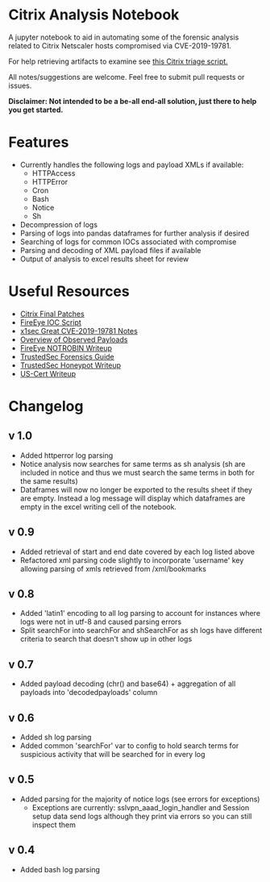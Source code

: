 # Citrix Analysis Notebook

A jupyter notebook to aid in automating some of the forensic analysis related to Citrix Netscaler hosts compromised via CVE-2019-19781.

For help retrieving artifacts to examine see [this Citrix triage script.](https://github.com/L4r1k/CitrixNetscalerTriageScript)

All notes/suggestions are welcome. Feel free to submit pull requests or issues.

**Disclaimer: Not intended to be a be-all end-all solution, just there to help you get started.**

# Features

- Currently handles the following logs and payload XMLs if available:
  - HTTPAccess
  - HTTPError
  - Cron
  - Bash
  - Notice
  - Sh
- Decompression of logs
- Parsing of logs into pandas dataframes for further analysis if desired
- Searching of logs for common IOCs associated with compromise
- Parsing and decoding of XML payload files if available
- Output of analysis to excel results sheet for review

# Useful Resources

- [Citrix Final Patches](https://www.citrix.com/blogs/2020/01/24/citrix-releases-final-fixes-for-cve-2019-19781/)
- [FireEye IOC Script](https://www.citrix.com/news/announcements/jan-2020/citrix-and-fireeye-mandiant-launch-indicator-of-compromise-scann.html)
- [x1sec Great CVE-2019-19781 Notes](https://github.com/x1sec/CVE-2019-19781/blob/master/CVE-2019-19781-DFIR.md)
- [Overview of Observed Payloads](https://isc.sans.edu/diary/Citrix+ADC+Exploits%3A+Overview+of+Observed+Payloads/25704)
- [FireEye NOTROBIN Writeup](https://www.fireeye.com/blog/threat-research/2020/01/vigilante-deploying-mitigation-for-citrix-netscaler-vulnerability-while-maintaining-backdoor.html)
- [TrustedSec Forensics Guide](https://www.trustedsec.com/blog/netscaler-remote-code-execution-forensics/)
- [TrustedSec Honeypot Writeup](https://www.trustedsec.com/blog/netscaler-honeypot/)
- [US-Cert Writeup](https://www.us-cert.gov/ncas/alerts/aa20-031a)

# Changelog

## v 1.0
* Added httperror log parsing
* Notice analysis now searches for same terms as sh analysis (sh are included in notice and thus we must search the same terms in both for the same results)
* Dataframes will now no longer be exported to the results sheet if they are empty. Instead a log message will display which dataframes are empty in the excel writing cell of the notebook.

## v 0.9
* Added retrieval of start and end date covered by each log listed above
* Refactored xml parsing code slightly to incorporate 'username' key allowing parsing of xmls retrieved from /xml/bookmarks

## v 0.8
* Added 'latin1' encoding to all log parsing to account for instances where logs were not in utf-8 and caused parsing errors
* Split searchFor into searchFor and shSearchFor as sh logs have different criteria to search that doesn't show up in other logs

## v 0.7
* Added payload decoding (chr() and base64) + aggregation of all payloads into 'decodedpayloads' column

## v 0.6
* Added sh log parsing
* Added common 'searchFor' var to config to hold search terms for suspicious activity that will be searched for in every log

## v 0.5
* Added parsing for the majority of notice logs (see errors for exceptions)
    * Exceptions are currently: sslvpn_aaad_login_handler and Session setup data send logs although they print via errors so you can still inspect them

## v 0.4
* Added bash log parsing
